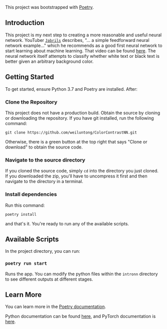 This project was bootstrapped with [Poetry](https://github.com/python-poetry/poetry).

## Introduction

This project is my next step to creating a more reasonable and useful neural network. YouTuber [`Jabrils`](https://www.youtube.com/channel/UCQALLeQPoZdZC4JNUboVEUg) describes, "... a simple feedforward neural network example..." which he recommends as a good first neural network to start learning about machine learning. That video can be found [here](https://www.youtube.com/watch?v=I74ymkoNTnw). The neural network itself attempts to classify whether white text or black text is better given an arbitrary background color.

## Getting Started

To get started, ensure Python 3.7 and Poetry are installed. After:

### Clone the Repository

This project does not have a production build. Obtain the source by cloning or downloading the repository. If you have git installed, run the following command:

`git clone https://github.com/weiluntong/ColorContrastNN.git`

Otherwise, there is a green button at the top right that says "Clone or download" to obtain the source code.

### Navigate to the source directory

If you cloned the source code, simply `cd` into the directory you just cloned. If you downloaded the zip, you'll have to uncompress it first and then navigate to the directory in a terminal.

### Install dependencies

Run this command:

`poetry install`

and that's it. You're ready to run any of the available scripts.

## Available Scripts

In the project directory, you can run:

### `poetry run start`

Runs the app. You can modify the python files within the `intronn` directory to see different outputs at different stages.

## Learn More

You can learn more in the [Poetry documentation](https://python-poetry.org/docs/).

Python documentation can be found [here](https://docs.python.org/), and PyTorch documentation is [here](https://pytorch.org/docs/stable/).
